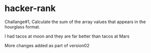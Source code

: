 # hacker-rank
Challange#1, Calculate the sum of the array values that appears in the hourglass format.

I had tacos at moon and they are far better than tacos at Mars

More changes added as part of version02
